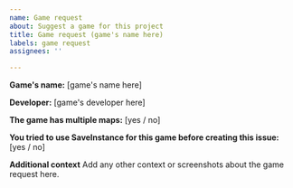 ```yaml
---
name: Game request
about: Suggest a game for this project
title: Game request (game's name here)
labels: game request
assignees: ''

---
```


**Game's name:** [game's name here]

**Developer:** [game's developer here]

**The game has multiple maps:** [yes / no]

**You tried to use SaveInstance for this game before creating this issue:** [yes / no]

**Additional context**
Add any other context or screenshots about the game request here.
